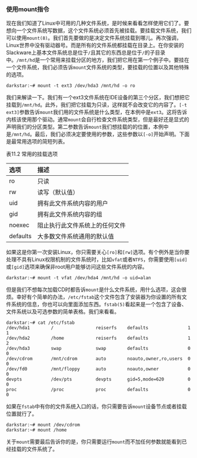 ### 使用mount指令

现在我们知道了Linux中可用的几种文件系统，是时候来看看怎样使用它们了。要想向一个文件系统写数据，这个文件系统必须首先被挂载。要挂载文件系统，我们可以使用`mount(8)`。我们首先要做的是决定文件系统挂载到哪儿。再次强调，Linux世界中没有驱动器号。而是所有的文件系统都挂载在目录上。在你安装的Slackware上基本文件系统总是位于`/`且其它的东西总是位于`/`的子目录中。`/mnt/hd`是一个常用来挂载分区的地方，我们把它用在第一个例子中。要挂在一个文件系统，我们必须告诉`mount`文件系统的类型，要挂载的位置以及其他特殊的选项。  

```plain
darkstar:~# mount -t ext3 /dev/hda3 /mnt/hd -o ro
```  

我们来解读一下。我们有一个ext3文件系统在IDE设备的第三个分区，我们想把它挂载到`/mnt/hd`。此外，我们把它挂载为只读，这样就不会改变它的内容了。`[-t ext3]`参数告诉`mount`我们用的文件系统是什么类型，在本例中是`ext3`。这将告诉内核该使用那个驱动。通常`mount`会自行检查文件系统类型，但是最好还是显式的声明我们的分区类型。第二参数告诉`mount`我们想挂载的的位置，本例中是`/mnt/hd`。最后，我们必须决定要使用的参数，这些参数以`[-o]`开始声明。下面是最常用选项的简短列表。  

表11.2 常用的挂载选项  

|选项|描述|
|:--|:--|
|ro| 只读|
|rw| 读写（默认值）|
|uid| 拥有此文件系统内容的用户|
|gid| 拥有此文件系统内容的组|
|noexec| 阻止执行此文件系统上的任何文件|
|defaults| 大多数文件系统通用的默认值|  

如果这是你第一次安装Linux，你只需要关心`[ro]`和`[rw]`选项。有个例外是当你要处理不具有Linux权限机制的文件系统时，比如`vfat`或者`NTFS`，你需要使用`[uid]`或`[gid]`选项来确保非root用户能够访问这些文件系统的内容。  
```plain
darkstar:~# mount -t vfat /dev/hda4 /mnt/hd -o uid=alan
```  
但是我们不想每次加载CD时都告诉`mount`是什么文件系统，用什么选项，这会很烦。幸好有个简单的办法，`/etc/fstab`这个文件包含了安装器为你设置的所有文件系统的信息，你也可以向里面添加东西。`fstab(5)`看起来是一个包含了设备、文件系统以及可选参数的简单表格。我们来看看。  
```plain
darkstar:~# cat /etc/fstab
/dev/hda1        /                reiserfs    defaults               1   1
/dev/hda2        /home            reiserfs    defaults               1   2
/dev/hda3        swap             swap        defaults               0   0
/dev/cdrom       /mnt/cdrom       auto        noauto,owner,ro,users  0   0
/dev/fd0         /mnt/floppy      auto        noauto,owner           0   0
devpts           /dev/pts         devpts      gid=5,mode=620         0   0
proc             /proc            proc        defaults               0   0
```  
如果在`fstab`中有你的文件系统入口的话，你只需要告诉`mount`设备节点或者挂载位置就行了。  
```plain
darkstar:~# mount /dev/cdrom
darkstar:~# mount /home
```  
关于`mount`需要最后告诉你的是，你只需要运行`mount`而不加任何参数就能看到已经挂载的文件系统了。
